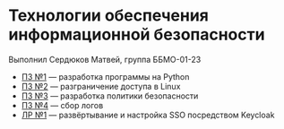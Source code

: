 # Технологии обеспечения информационной безопасности

Выполнил Сердюков Матвей, группа ББМО-01-23

- [ПЗ №1](./prz-1/) — разработка программы на Python
- [ПЗ №2](./prz-2/) — разграничение доступа в Linux
- [ПЗ №3](./prz-3/) — разработка политики безопасности
- [ПЗ №4](./prz-4/) — сбор логов
- [ЛР №1](./lr-1/) — развёртывание и настройка SSO посредством Keycloak